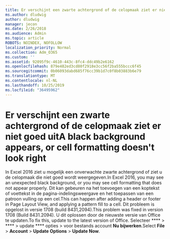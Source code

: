 ```yaml
---
title: Er verschijnt een zwarte achtergrond of de celopmaak ziet er niet goed uit
ms.author: dludwig
author: dludwig
manager: jecon
ms.date: 2/26/2018
ms.audience: Admin
ms.topic: article
ROBOTS: NOINDEX, NOFOLLOW
localization_priority: Normal
ms.collection: Adm_O365
ms.custom: ''
ms.assetid: 92095f9c-4610-443c-8fc4-ddc49b2e6162
ms.openlocfilehash: 879e482ed3cd80f2918e3cc56f2ba555bccc6f45
ms.sourcegitcommit: 0b06093dabd685f76cc39b1d7c0f8b03883b6e79
ms.translationtype: MT
ms.contentlocale: nl-NL
ms.lasthandoff: 10/25/2019
ms.locfileid: "36495962"
---
```

# <a name="a-black-background-appears-or-cell-formatting-doesnt-look-right"></a><span data-ttu-id="2c675-102">Er verschijnt een zwarte achtergrond of de celopmaak ziet er niet goed uit</span><span class="sxs-lookup"><span data-stu-id="2c675-102">A black background appears, or cell formatting doesn't look right</span></span>

<span data-ttu-id="2c675-103">In Excel 2016 ziet u mogelijk een onverwachte zwarte achtergrond of ziet u de celopmaak die niet goed wordt weergegeven.</span><span class="sxs-lookup"><span data-stu-id="2c675-103">In Excel 2016, you may see an unexpected black background, or you may see cell formatting that does not appear properly.</span></span> <span data-ttu-id="2c675-104">Dit kan gebeuren na het toevoegen van een koptekst of voettekst in de pagina-indelingsweergave en het toepassen van een patroon vulling op een cel.</span><span class="sxs-lookup"><span data-stu-id="2c675-104">This can happen after adding a header or footer in Page Layout View, and applying a pattern fill to a cell.</span></span> <span data-ttu-id="2c675-105">Dit probleem is opgelost in versie 1708 (build 8431,2094).</span><span class="sxs-lookup"><span data-stu-id="2c675-105">This problem was fixed in version 1708 (Build 8431.2094).</span></span> <span data-ttu-id="2c675-106">U dit oplossen door de nieuwste versie van Office te updaten.</span><span class="sxs-lookup"><span data-stu-id="2c675-106">To fix this, update to the latest version of Office.</span></span> <span data-ttu-id="2c675-107">Selecteer \*\*\*\* \> \*\*\*\* \> update \*\*\*\* opties \> voor bestands account **Nu bijwerken**.</span><span class="sxs-lookup"><span data-stu-id="2c675-107">Select **File** \> **Account** \> **Update Options** \> **Update Now**.</span></span>
  

